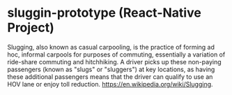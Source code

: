# sluggin-prototype (React-Native Project)

Slugging, also known as casual carpooling, is the practice of forming ad hoc, informal carpools for purposes of commuting, essentially a variation of ride-share commuting and hitchhiking. A driver picks up these non-paying passengers (known as "slugs" or "sluggers") at key locations, as having these additional passengers means that the driver can qualify to use an HOV lane or enjoy toll reduction.
https://en.wikipedia.org/wiki/Slugging.
